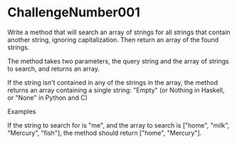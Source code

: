# ChallengeNumber001


Write a method that will search an array of strings for all strings that contain another string, ignoring capitalization. Then return an array of the found strings.

The method takes two parameters, the query string and the array of strings to search, and returns an array.

If the string isn't contained in any of the strings in the array, the method returns an array containing a single string: "Empty" (or Nothing in Haskell, or "None" in Python and C)

Examples

If the string to search for is "me", and the array to search is ["home", "milk", "Mercury", "fish"], the method should return ["home", "Mercury"].